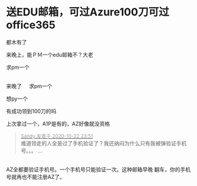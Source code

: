 # 送EDU邮箱，可过Azure100刀可过office365


都木有了

来晚上，能ＰＭ一个edu邮箱不？大老

求pm一个&nbsp;&nbsp;

<br />
来晚了&nbsp;&nbsp;<img src="static/image/smiley/default/cry.gif" smilieid="4" border="0" alt="" />&nbsp; &nbsp;求pm一个 

想py一个<img src="static/image/smiley/yct/010.gif" smilieid="41" border="0" alt="" /><img id="aimg_x1103" onclick="zoom(this, this.src, 0, 0, 0)" class="zoom" src="https://cdn.jsdelivr.net/gh/hishis/forum-master/public/images/patch.gif" onmouseover="img_onmouseoverfunc(this)" onload="thumbImg(this)" border="0" alt="" />

有成功领到100刀的吗

上次拿过一个，A1P是有的，AZ好像就没资格

<div class="quote"><blockquote><font size="2"><a href="https://www.hostloc.com/forum.php?mod=redirect&amp;goto=findpost&amp;pid=9338796&amp;ptid=757396" target="_blank"><font color="#999999">Sandy 发表于 2020-10-22 23:51</font></a></font><br />
难道领走的人全是过了手机验证了？我还纳闷为什么只有我被弹验证手机号。。。 ...</blockquote></div><br />
AZ全都要验证手机号。一个手机号只能验证一次。这种邮箱早晚 翻车，你的手机号就再也不能注册AZ了。<br />

